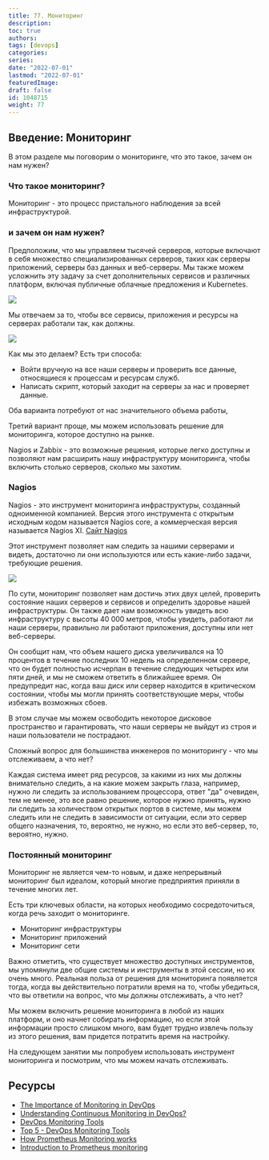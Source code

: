 ```yaml
---
title: 77. Мониторинг
description: 
toc: true
authors:
tags: [devops]
categories:
series: 
date: "2022-07-01"
lastmod: "2022-07-01"
featuredImage:
draft: false
id: 1048715
weight: 77
---
```

## Введение: Мониторинг

В этом разделе мы поговорим о мониторинге, что это такое, зачем он нам нужен? 

### Что такое мониторинг? 

Мониторинг - это процесс пристального наблюдения за всей инфраструктурой.  

### и зачем он нам нужен? 

Предположим, что мы управляем тысячей серверов, которые включают в себя множество специализированных серверов, таких как серверы приложений, серверы баз данных и веб-серверы. Мы также можем усложнить эту задачу за счет дополнительных сервисов и различных платформ, включая публичные облачные предложения и Kubernetes. 

![](../images/Day77_Monitoring1.png?v1)

Мы отвечаем за то, чтобы все сервисы, приложения и ресурсы на серверах работали так, как должны. 

![](../images/Day77_Monitoring2.png?v1)

Как мы это делаем? Есть три способа: 

- Войти вручную на все наши серверы и проверить все данные, относящиеся к процессам и ресурсам служб. 
- Написать скрипт, который заходит на серверы за нас и проверяет данные.  

Оба варианта потребуют от нас значительного объема работы, 

Третий вариант проще, мы можем использовать решение для мониторинга, которое доступно на рынке.  

Nagios и Zabbix - это возможные решения, которые легко доступны и позволяют нам расширить нашу инфраструктуру мониторинга, чтобы включить столько серверов, сколько мы захотим. 

### Nagios

Nagios - это инструмент мониторинга инфраструктуры, созданный одноименной компанией. Версия этого инструмента с открытым исходным кодом называется Nagios core, а коммерческая версия называется Nagios XI. [Сайт Nagios](https://www.nagios.org/)

Этот инструмент позволяет нам следить за нашими серверами и видеть, достаточно ли они используются или есть какие-либо задачи, требующие решения. 

![](../images/Day77_Monitoring3.png?v1)

По сути, мониторинг позволяет нам достичь этих двух целей, проверить состояние наших серверов и сервисов и определить здоровье нашей инфраструктуры. Он также дает нам возможность увидеть всю инфраструктуру с высоты 40 000 метров, чтобы увидеть, работают ли наши серверы, правильно ли работают приложения, доступны или нет веб-серверы. 

Он сообщит нам, что объем нашего диска увеличивался на 10 процентов в течение последних 10 недель на определенном сервере, что он будет полностью исчерпан в течение следующих четырех или пяти дней, и мы не сможем ответить в ближайшее время. Он предупредит нас, когда ваш диск или сервер находится в критическом состоянии, чтобы мы могли принять соответствующие меры, чтобы избежать возможных сбоев. 

В этом случае мы можем освободить некоторое дисковое пространство и гарантировать, что наши серверы не выйдут из строя и наши пользователи не пострадают. 

Сложный вопрос для большинства инженеров по мониторингу - что мы отслеживаем, а что нет? 

Каждая система имеет ряд ресурсов, за какими из них мы должны внимательно следить, а на какие можем закрыть глаза, например, нужно ли следить за использованием процессора, ответ "да" очевиден, тем не менее, это все равно решение, которое нужно принять, нужно ли следить за количеством открытых портов в системе, мы можем следить или не следить в зависимости от ситуации, если это сервер общего назначения, то, вероятно, не нужно, но если это веб-сервер, то, вероятно, нужно.  

### Постоянный мониторинг

Мониторинг не является чем-то новым, и даже непрерывный мониторинг был идеалом, который многие предприятия приняли в течение многих лет. 

Есть три ключевых области, на которых необходимо сосредоточиться, когда речь заходит о мониторинге. 

- Мониторинг инфраструктуры
- Мониторинг приложений 
- Мониторинг сети 

Важно отметить, что существует множество доступных инструментов, мы упомянули две общие системы и инструменты в этой сессии, но их очень много. Реальная польза от решения для мониторинга появляется тогда, когда вы действительно потратили время на то, чтобы убедиться, что вы ответили на вопрос, что мы должны отслеживать, а что нет? 

Мы можем включить решение мониторинга в любой из наших платформ, и оно начнет собирать информацию, но если этой информации просто слишком много, вам будет трудно извлечь пользу из этого решения, вам придется потратить время на настройку. 

На следующем занятии мы попробуем использовать инструмент мониторинга и посмотрим, что мы можем начать отслеживать.
## Ресурсы 

- [The Importance of Monitoring in DevOps](https://www.devopsonline.co.uk/the-importance-of-monitoring-in-devops/)
- [Understanding Continuous Monitoring in DevOps?](https://medium.com/devopscurry/understanding-continuous-monitoring-in-devops-f6695b004e3b) 
- [DevOps Monitoring Tools](https://www.youtube.com/watch?v=Zu53QQuYqJ0) 
- [Top 5 - DevOps Monitoring Tools](https://www.youtube.com/watch?v=4t71iv_9t_4)
- [How Prometheus Monitoring works](https://www.youtube.com/watch?v=h4Sl21AKiDg) 
- [Introduction to Prometheus monitoring](https://www.youtube.com/watch?v=5o37CGlNLr8)
